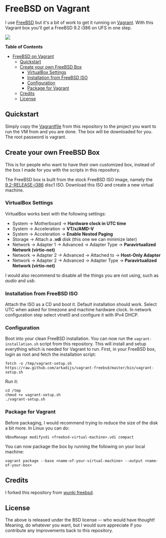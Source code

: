 # FreeBSD on Vagrant

I use [FreeBSD] but it's a bit of work to get it running on [Vagrant].
With this Vagrant box you'll get a FreeBSD 9.2 i386 on UFS in one step.

<img src="http://www.freebsd.org/layout/images/logo-red.png" margin-top="0.5em" />

**Table of Contents**

- [FreeBSD on Vagrant](#freebsd-on-vagrant)
	- [Quickstart](#quickstart)
	- [Create your own FreeBSD Box](#create-your-own-freebsd-box)
		- [VirtualBox Settings](#virtualbox-settings)
		- [Installation from FreeBSD ISO](#installation-from-freebsd-iso)
		- [Configuration](#configuration)
		- [Package for Vagrant](#package-for-vagrant)
	- [Credits](#credits)
	- [License](#license)

## Quickstart

Simply copy the [Vagrantfile] from this repository to the project you want to
run the VM from and you are done. The box will be downloaded for you.
The root password is vagrant.

## Create your own FreeBSD Box

This is for people who want to have their own customized box, instead of the
box I made for you with the scripts in this repository.

The FreeBSD box is built from the stock FreeBSD ISO image, namely the
[9.2-RELEASE-i386] disc1 ISO. Download this ISO and create a new virtual machine.

### VirtualBox Settings

VirtualBox works best with the following settings:

- System -> Motherboard -> **Hardware clock in UTC time**
- System -> Acceleration -> **VT/x/AMD-V**
- System -> Acceleration -> **Enable Nested Paging**
- Storage -> Attach a **.vdi** disk (this one we can minimize later)
- Network -> Adapter 1 -> Advanced -> Adapter Type -> **Paravirtualized Network (virtio-net)**
- Network -> Adapter 2 -> Advanced -> Attached to -> **Host-Only Adapter**
- Network -> Adapter 2 -> Advanced -> Adapter Type -> **Paravirtualized Network (virtio-net)**

I would also recommend to disable all the things you are not using, such as
*audio* and *usb*.

### Installation from FreeBSD ISO

Attach the ISO as a CD and boot it. Default installation should work.
Select UTC when asked for timezone and machine hardware clock.
In network configuration step select vtnet0 and configure it with IPv4 DHCP.

### Configuration

Boot into your clean FreeBSD installation. You can now run the
`vagrant-installation.sh` script from this repository. This will install and
setup everything which is needed for Vagrant to run. First, in your FreeBSD
box, login as root and fetch the installation script:

    fetch -o /tmp/vagrant-setup.sh https://raw.github.com/arkadijs/vagrant-freebsd/master/bin/vagrant-setup.sh

Run it:

    cd /tmp
    chmod +x vagrant-setup.sh
    ./vagrant-setup.sh

### Package for Vagrant

Before packaging, I would recommend trying to reduce the size of the disk a
bit more. In Linux you can do:

    VBoxManage modifyvdi <freebsd-virtual-machine>.vdi compact

You can now package the box by running the following on your local machine:

    vagrant package --base <name-of-your-virtual-machine> --output <name-of-your-box>

## Credits

I forked this repository from [wunki freebsd].

## License

The above is released under the BSD license -- who would have thought!
Meaning, do whatever you want, but I would sure appreciate if you contribute
any improvements back to this repository.

[FreeBSD]: http://www.freebsd.org/
[Vagrant]: http://www.vagrantup.com/
[Vagrantfile]: https://github.com/arkadijs/vagrant-freebsd/blob/master/Vagrantfile
[9.2-RELEASE-i386]: http://ftp.freebsd.org/pub/FreeBSD/releases/ISO-IMAGES/9.2/FreeBSD-9.2-RELEASE-i386-disc1.iso
[wunki freebsd]: https://github.com/wunki/vagrant-freebsd
